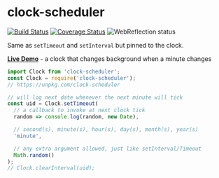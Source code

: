 # clock-scheduler

[![Build Status](https://travis-ci.com/WebReflection/clock-scheduler.svg?branch=master)](https://travis-ci.com/WebReflection/clock-scheduler) [![Coverage Status](https://coveralls.io/repos/github/WebReflection/clock-scheduler/badge.svg?branch=master)](https://coveralls.io/github/WebReflection/clock-scheduler?branch=master) ![WebReflection status](https://offline.report/status/webreflection.svg)

Same as `setTimeout` and `setInterval` but pinned to the clock.

**[Live Demo](https://codepen.io/WebReflection/pen/JjdXdyo)** - a clock that changes background when a minute changes

```js
import Clock from 'clock-scheduler';
const Clock = require('clock-scheduler');
// https://unpkg.com/clock-scheduler

// will log next date whenever the next minute will tick
const uid = Clock.setTimeout(
  // a callback to invoke at next clock tick
  random => console.log(random, new Date),

  // second(s), minute(s), hour(s), day(s), month(s), year(s)
  'minute',

  // any extra argument allowed, just like setInterval/Timeout
  Math.random()
);
// Clock.clearInterval(uid);
```
